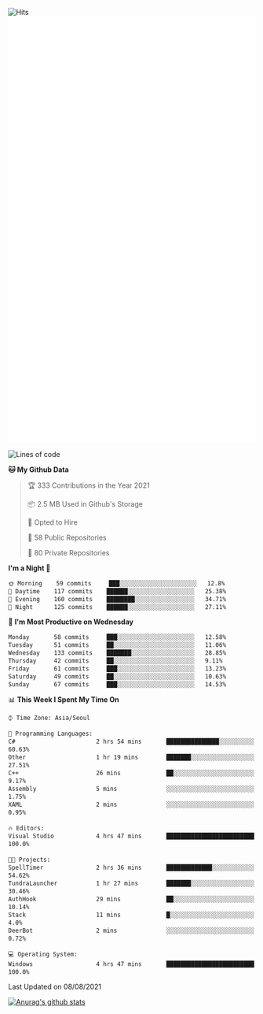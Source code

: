 ![Hits](https://hits.seeyoufarm.com/api/count/incr/badge.svg?url=https%3A%2F%2Fgithub.com%2Fkokose1234&count_bg=%2379C83D&title_bg=%23555555&icon=apple.svg&icon_color=%23E7E7E7&title=hits&edge_flat=false)
<br/>
![Metrics](https://github.com/kokose1234/kokose1234/blob/main/github-metrics.svg)

<!--START_SECTION:waka-->
![Lines of code](https://img.shields.io/badge/From%20Hello%20World%20I%27ve%20Written-12.6%20million%20lines%20of%20code-blue)

**🐱 My Github Data** 

> 🏆 333 Contributions in the Year 2021
 > 
> 📦 2.5 MB Used in Github's Storage 
 > 
> 💼 Opted to Hire
 > 
> 📜 58 Public Repositories 
 > 
> 🔑 80 Private Repositories  
 > 
**I'm a Night 🦉** 

```text
🌞 Morning    59 commits     ███░░░░░░░░░░░░░░░░░░░░░░   12.8% 
🌆 Daytime    117 commits    ██████░░░░░░░░░░░░░░░░░░░   25.38% 
🌃 Evening    160 commits    ████████░░░░░░░░░░░░░░░░░   34.71% 
🌙 Night      125 commits    ██████░░░░░░░░░░░░░░░░░░░   27.11%

```
📅 **I'm Most Productive on Wednesday** 

```text
Monday       58 commits     ███░░░░░░░░░░░░░░░░░░░░░░   12.58% 
Tuesday      51 commits     ██░░░░░░░░░░░░░░░░░░░░░░░   11.06% 
Wednesday    133 commits    ███████░░░░░░░░░░░░░░░░░░   28.85% 
Thursday     42 commits     ██░░░░░░░░░░░░░░░░░░░░░░░   9.11% 
Friday       61 commits     ███░░░░░░░░░░░░░░░░░░░░░░   13.23% 
Saturday     49 commits     ██░░░░░░░░░░░░░░░░░░░░░░░   10.63% 
Sunday       67 commits     ███░░░░░░░░░░░░░░░░░░░░░░   14.53%

```


📊 **This Week I Spent My Time On** 

```text
⌚︎ Time Zone: Asia/Seoul

💬 Programming Languages: 
C#                       2 hrs 54 mins       ███████████████░░░░░░░░░░   60.63% 
Other                    1 hr 19 mins        ███████░░░░░░░░░░░░░░░░░░   27.51% 
C++                      26 mins             ██░░░░░░░░░░░░░░░░░░░░░░░   9.17% 
Assembly                 5 mins              ░░░░░░░░░░░░░░░░░░░░░░░░░   1.75% 
XAML                     2 mins              ░░░░░░░░░░░░░░░░░░░░░░░░░   0.95%

🔥 Editors: 
Visual Studio            4 hrs 47 mins       █████████████████████████   100.0%

🐱‍💻 Projects: 
SpellTimer               2 hrs 36 mins       █████████████░░░░░░░░░░░░   54.62% 
TundraLauncher           1 hr 27 mins        ███████░░░░░░░░░░░░░░░░░░   30.46% 
AuthHook                 29 mins             ██░░░░░░░░░░░░░░░░░░░░░░░   10.14% 
Stack                    11 mins             █░░░░░░░░░░░░░░░░░░░░░░░░   4.0% 
DeerBot                  2 mins              ░░░░░░░░░░░░░░░░░░░░░░░░░   0.72%

💻 Operating System: 
Windows                  4 hrs 47 mins       █████████████████████████   100.0%

```


 Last Updated on 08/08/2021
<!--END_SECTION:waka-->

[![Anurag's github stats](https://github-readme-stats.vercel.app/api?username=kokose1234&theme=dracula)](https://github.com/anuraghazra/github-readme-stats)



	
